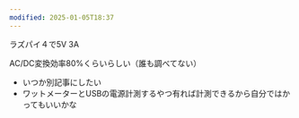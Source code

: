 ```yaml
---
modified: 2025-01-05T18:37
---
```

  

ラズパイ４で5V 3A

AC/DC変換効率80%くらいらしい（誰も調べてない）

- いつか別記事にしたい  
- ワットメーターとUSBの電源計測するやつ有れば計測できるから自分ではかってもいいかな